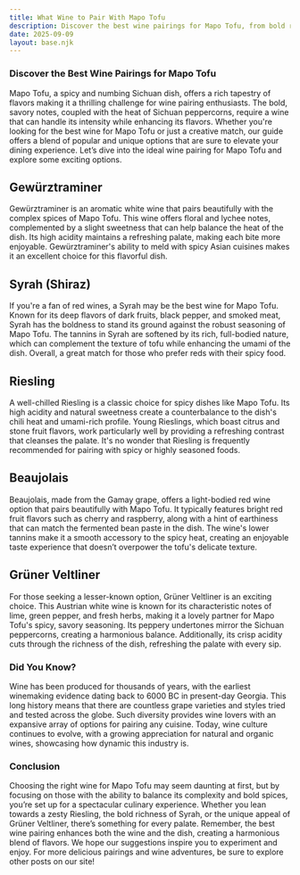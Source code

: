 ```yaml
---
title: What Wine to Pair With Mapo Tofu
description: Discover the best wine pairings for Mapo Tofu, from bold reds to crisp whites.
date: 2025-09-09
layout: base.njk
---
```


### Discover the Best Wine Pairings for Mapo Tofu

Mapo Tofu, a spicy and numbing Sichuan dish, offers a rich tapestry of flavors making it a thrilling challenge for wine pairing enthusiasts. The bold, savory notes, coupled with the heat of Sichuan peppercorns, require a wine that can handle its intensity while enhancing its flavors. Whether you're looking for the best wine for Mapo Tofu or just a creative match, our guide offers a blend of popular and unique options that are sure to elevate your dining experience. Let’s dive into the ideal wine pairing for Mapo Tofu and explore some exciting options.

## Gewürztraminer

Gewürztraminer is an aromatic white wine that pairs beautifully with the complex spices of Mapo Tofu. This wine offers floral and lychee notes, complemented by a slight sweetness that can help balance the heat of the dish. Its high acidity maintains a refreshing palate, making each bite more enjoyable. Gewürztraminer's ability to meld with spicy Asian cuisines makes it an excellent choice for this flavorful dish.

## Syrah (Shiraz)

If you're a fan of red wines, a Syrah may be the best wine for Mapo Tofu. Known for its deep flavors of dark fruits, black pepper, and smoked meat, Syrah has the boldness to stand its ground against the robust seasoning of Mapo Tofu. The tannins in Syrah are softened by its rich, full-bodied nature, which can complement the texture of tofu while enhancing the umami of the dish. Overall, a great match for those who prefer reds with their spicy food.

## Riesling

A well-chilled Riesling is a classic choice for spicy dishes like Mapo Tofu. Its high acidity and natural sweetness create a counterbalance to the dish's chili heat and umami-rich profile. Young Rieslings, which boast citrus and stone fruit flavors, work particularly well by providing a refreshing contrast that cleanses the palate. It's no wonder that Riesling is frequently recommended for pairing with spicy or highly seasoned foods.

## Beaujolais

Beaujolais, made from the Gamay grape, offers a light-bodied red wine option that pairs beautifully with Mapo Tofu. It typically features bright red fruit flavors such as cherry and raspberry, along with a hint of earthiness that can match the fermented bean paste in the dish. The wine's lower tannins make it a smooth accessory to the spicy heat, creating an enjoyable taste experience that doesn’t overpower the tofu's delicate texture.

## Grüner Veltliner

For those seeking a lesser-known option, Grüner Veltliner is an exciting choice. This Austrian white wine is known for its characteristic notes of lime, green pepper, and fresh herbs, making it a lovely partner for Mapo Tofu's spicy, savory seasoning. Its peppery undertones mirror the Sichuan peppercorns, creating a harmonious balance. Additionally, its crisp acidity cuts through the richness of the dish, refreshing the palate with every sip.

### Did You Know?

Wine has been produced for thousands of years, with the earliest winemaking evidence dating back to 6000 BC in present-day Georgia. This long history means that there are countless grape varieties and styles tried and tested across the globe. Such diversity provides wine lovers with an expansive array of options for pairing any cuisine. Today, wine culture continues to evolve, with a growing appreciation for natural and organic wines, showcasing how dynamic this industry is.

### Conclusion

Choosing the right wine for Mapo Tofu may seem daunting at first, but by focusing on those with the ability to balance its complexity and bold spices, you’re set up for a spectacular culinary experience. Whether you lean towards a zesty Riesling, the bold richness of Syrah, or the unique appeal of Grüner Veltliner, there’s something for every palate. Remember, the best wine pairing enhances both the wine and the dish, creating a harmonious blend of flavors. We hope our suggestions inspire you to experiment and enjoy. For more delicious pairings and wine adventures, be sure to explore other posts on our site!